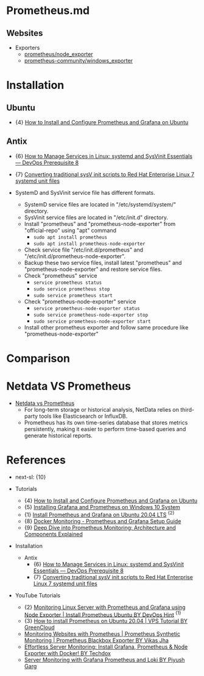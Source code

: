 # Prometheus.md

## Websites

* Exporters
  * [prometheus/node_exporter](https://github.com/prometheus/node_exporter)
  * [prometheus-community/windows_exporter](https://github.com/prometheus-community/windows_exporter)

# Installation

## Ubuntu

* {4} [How to Install and Configure Prometheus and Grafana on Ubuntu](https://www.linode.com/docs/guides/how-to-install-prometheus-and-grafana-on-ubuntu/)

## Antix

* {6} [How to Manage Services in Linux: systemd and SysVinit Essentials — DevOps Prerequisite 8](https://medium.com/@iAadiDev/how-to-manage-services-in-linux-systemd-and-sysvinit-essentials-devops-prerequisite-8-3224508041bb)
* {7} [Converting traditional sysV init scripts to Red Hat Enterprise Linux 7 systemd unit files](https://www.redhat.com/en/blog/converting-traditional-sysv-init-scripts-red-hat-enterprise-linux-7-systemd-unit-files)

* SystemD and SysVinit service file has different formats.
  * SystemD service files are located in "/etc/systemd/system/" directory.
  * SysVinit service files are located in "/etc/init.d" directory.
  * Install "prometheus" and "prometheus-node-exporter" from "official-repo" using "apt" command
    * `sudo apt install prometheus`
    * `sudo apt install prometheus-node-exporter`
  * Check service file "/etc/init.d/prometheus" and "/etc/init.d/prometheus-node-exporter".
  * Backup these two service files, install latest "prometheus" and "prometheus-node-exporter" and restore service files.
  * Check "prometheus" service
    * `service prometheus status`
    * `sudo service prometheus stop`
    * `sudo service prometheus start`
  * Check "prometheus-node-exporter" service
    * `service prometheus-node-exporter status`
    * `sudo service prometheus-node-exporter stop`
    * `sudo service prometheus-node-exporter start`
  * Install other prometheus exporter and follow same procedure like "prometheus-node-exporter"

# Comparison

# Netdata VS Prometheus

* [Netdata vs Prometheus](https://stackshare.io/stackups/netdata-vs-prometheus)
  * For long-term storage or historical analysis, NetData relies on third-party tools like Elasticsearch or InfluxDB.
  * Prometheus has its own time-series database that stores metrics persistently, making it easier to perform time-based queries and generate historical reports.

# References

* next-sl: {10}

* Tutorials
  * {4} [How to Install and Configure Prometheus and Grafana on Ubuntu](https://www.linode.com/docs/guides/how-to-install-prometheus-and-grafana-on-ubuntu/)
  * {5} [Installing Grafana and Prometheus on Windows 10 System](https://medium.com/@pinaki.pm/installing-grafana-and-prometheus-on-windows-10-system-f55d67eb356c)
  * {1} [Install Prometheus and Grafana on Ubuntu 20.04 LTS](https://www.fosstechnix.com/install-prometheus-and-grafana-on-ubuntu/) <sup>{2}</sup>
  * {8} [Docker Monitoring - Prometheus and Grafana Setup Guide](https://signoz.io/guides/how-to-monitor-docker-containers-with-prometheus-and-grafana/)
  * {9} [Deep Dive into Prometheus Monitoring: Architecture and Components Explained](https://abhiraj2001.medium.com/deep-dive-into-prometheus-monitoring-architecture-and-components-explained-d7b33cbe40db)

* Installation

  * Antix
    * {6} [How to Manage Services in Linux: systemd and SysVinit Essentials — DevOps Prerequisite 8](https://medium.com/@iAadiDev/how-to-manage-services-in-linux-systemd-and-sysvinit-essentials-devops-prerequisite-8-3224508041bb)
    * {7} [Converting traditional sysV init scripts to Red Hat Enterprise Linux 7 systemd unit files](https://www.redhat.com/en/blog/converting-traditional-sysv-init-scripts-red-hat-enterprise-linux-7-systemd-unit-files)

* YouTube Tutorials
  * {2} [Monitoring Linux Server with Prometheus and Grafana using Node Exporter | Install Prometheus Ubuntu BY DevOps Hint](https://www.youtube.com/watch?v=DuYnPOq4D6w) <sup>{1}</sup>
  * {3} [How to install Prometheus on Ubuntu 20.04 | VPS Tutorial BY GreenCloud](https://www.youtube.com/watch?v=tXIjm_0QQpk)
  * [Monitoring Websites with Prometheus | Prometheus Synthetic Monitoring | Prometheus Blackbox Exporter BY Vikas Jha](https://www.youtube.com/watch?v=HbaiglWbhR0)
  * [Effortless Server Monitoring: Install Grafana, Prometheus & Node Exporter with Docker! BY Techdox](https://www.youtube.com/watch?v=yrscZ-kGc_Y)
  * [Server Monitoring with Grafana Prometheus and Loki BY Piyush Garg](https://www.youtube.com/watch?v=ddZjhv66o_o)
